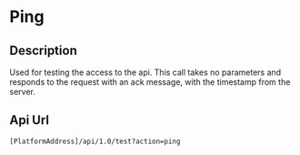 # Ping

## Description

Used for testing the access to the api. This call takes no parameters and responds to the request with an ack message, with the timestamp from the server.

## Api Url

`[PlatformAddress]/api/1.0/test?action=ping`

